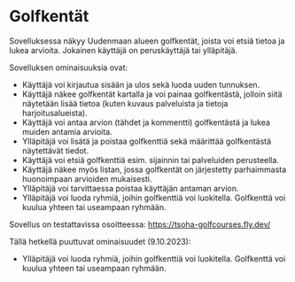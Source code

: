 # Golfkentät

Sovelluksessa näkyy Uudenmaan alueen golfkentät, joista voi etsiä tietoa ja lukea arvioita.
Jokainen käyttäjä on peruskäyttäjä tai ylläpitäjä.

Sovelluksen ominaisuuksia ovat:

* Käyttäjä voi kirjautua sisään ja ulos sekä luoda uuden tunnuksen.
* Käyttäjä näkee golfkentät kartalla ja voi painaa golfkentästä, jolloin siitä näytetään lisää tietoa (kuten kuvaus palveluista ja tietoja harjoitusalueista).
* Käyttäjä voi antaa arvion (tähdet ja kommentti) golfkentästä ja lukea muiden antamia arvioita.
* Ylläpitäjä voi lisätä ja poistaa golfkenttiä sekä määrittää golfkentästä näytettävät tiedot.
* Käyttäjä voi etsiä golfkenttiä esim. sijainnin tai palveluiden perusteella.
* Käyttäjä näkee myös listan, jossa golfkentät on järjestetty parhaimmasta huonoimpaan arvioiden mukaisesti.
* Ylläpitäjä voi tarvittaessa poistaa käyttäjän antaman arvion.
* Ylläpitäjä voi luoda ryhmiä, joihin golfkenttiä voi luokitella. Golfkenttä voi kuulua yhteen tai useampaan ryhmään.


Sovellus on testattavissa osoitteessa: https://tsoha-golfcourses.fly.dev/

Tällä hetkellä puuttuvat ominaisuudet (9.10.2023):
* Ylläpitäjä voi luoda ryhmiä, joihin golfkenttiä voi luokitella. Golfkenttä voi kuulua yhteen tai useampaan ryhmään.
